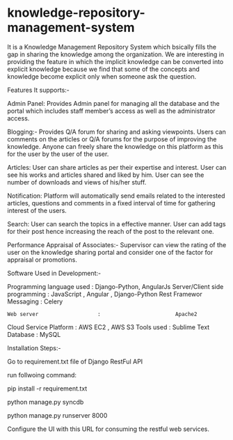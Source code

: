 # knowledge-repository-management-system
It is a Knowledge Management Repository System which bsically fills the gap in sharing the knowledge among the organization.
We are interesting in providing the feature in which the implicit knowledge can be converted into explicit knowledge because we find that some of the concepts and knowledge become explicit only when someone ask the question.

Features It supports:-

Admin Panel:
Provides Admin panel for managing all the database and the portal which includes staff member’s access as well as the administrator access.

Blogging:-
Provides Q/A forum for sharing and asking viewpoints.
Users can comments on the articles or Q/A forums for the purpose of improving the knowledge.
Anyone can freely share the knowledge on this platform as this for the user by the user of the user.

Articles:
User can share articles as per their expertise and interest.
User can see his works and articles shared and liked by him.
User can see the number of downloads and views of his/her stuff.

Notification:
Platform will automatically send emails related to the interested articles, questions and comments in a fixed interval of time for gathering interest of the users.

Search:
User can search the topics in a effective manner.
User can add tags for their post hence increasing the reach of the post to the relevant one.

Performance Appraisal of Associates:-
Supervisor can view the rating of the user on the knowledge sharing portal and consider one of the factor for appraisal or promotions.

Software Used in Development:-

Programming language used      :                        Django-Python, AngularJs 
Server/Client side programming :                        JavaScript , Angular , Django-Python Rest Framewor
	Messaging                    :                         Celery

	Web server                   :                        Apache2

Cloud Service Platform         :                        AWS EC2 , AWS S3
Tools used                     :                         Sublime Text
Database                       :                         MySQL



Installation Steps:-

Go to requirement.txt file of Django RestFul API

run follwoing command:

pip install -r requirement.txt

python manage.py syncdb

python manage.py runserver 8000

Configure the UI with this URL for consuming the restful web services.
